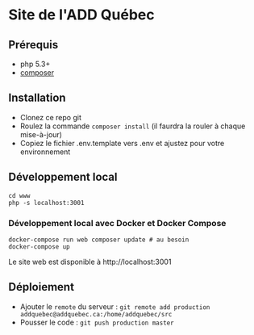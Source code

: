 # Site de l'ADD Québec

## Prérequis

- php 5.3+
- [composer](https://getcomposer.org/)


## Installation

- Clonez ce repo git
- Roulez la commande `composer install` (il faurdra la rouler à chaque mise-à-jour)
- Copiez le fichier .env.template vers .env et ajustez pour votre environnement


## Développement local

    cd www
    php -s localhost:3001

### Développement local avec Docker et Docker Compose

    docker-compose run web composer update # au besoin
    docker-compose up

Le site web est disponible à http://localhost:3001

## Déploiement

- Ajouter le `remote` du serveur : `git remote add production addquebec@addquebec.ca:/home/addquebec/src`
- Pousser le code : `git push production master`

